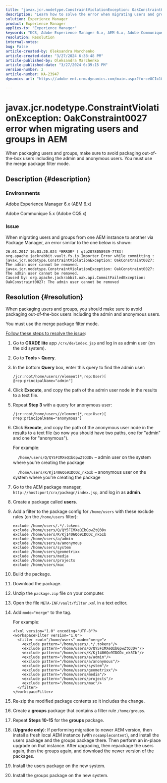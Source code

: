```yaml
---
title: "javax.jcr.nodetype.ConstraintViolationException: OakConstraint0027 error when migrating users and groups in AEM"
description: "Learn how to solve the error when migrating users and groups from one AEM instance to another via Package Manager."
solution: Experience Manager
product: Experience Manager
applies-to: "Experience Manager"
keywords: "KCS, Adobe Experience Manager 6.x, AEM 6.x, Adobe Communique 5.x, Adobe CQ5.x, javax.jcr.nodetype.ConstraintViolationException: OakConstraint0027 error, migrate, user, group"
resolution: Resolution
internal-notes: 
bug: False
article-created-by: Oleksandra Marchenko
article-created-date: "3/27/2024 6:38:48 PM"
article-published-by: Oleksandra Marchenko
article-published-date: "3/27/2024 6:39:15 PM"
version-number: 2
article-number: KA-23947
dynamics-url: "https://adobe-ent.crm.dynamics.com/main.aspx?forceUCI=1&pagetype=entityrecord&etn=knowledgearticle&id=83c86e38-69ec-ee11-a203-6045bd045872"

---
```

# javax.jcr.nodetype.ConstraintViolationException: OakConstraint0027 error when migrating users and groups in AEM


When packaging users and groups, make sure to avoid packaging out-of-the-box users including the admin and anonymous users. You must use the merge package filter mode.

## Description {#description}


### Environments

Adobe Experience Manager 6.x (AEM 6.x)

Adobe Communique 5.x (Adobe CQ5.x)

### Issue

When migrating users and groups from one AEM instance to another via Package Manager, an error similar to the one below is shown:


```
26.01.2017 16:03:20.024 *ERROR* [ qtp2078058939-7783]  org.apache.jackrabbit.vault.fs.io.Importer Error while committing : javax.jcr.nodetype.ConstraintViolationException: OakConstraint0027: The admin user cannot be removed.
javax.jcr.nodetype.ConstraintViolationException: OakConstraint0027: The admin user cannot be removed.
Caused by: org.apache.jackrabbit.oak.api.CommitFailedException: OakConstraint0027: The admin user cannot be removed
```



## Resolution {#resolution}


When packaging users and groups, you should make sure to avoid packaging out-of-the-box users including the admin and anonymous users.

You must use the merge package filter mode.

<u>Follow these steps to resolve the issue</u>:

1. Go to <b>CRXDE lite</b> app `/crx/de/index.jsp` and log in as admin user (on the old system).
2. Go to <b>Tools</b> `>`  <b>Query</b>.
3. In the bottom <b>Query</b> box, enter this query to find the admin user:

    

    


    ```
    /jcr:root/home/users//element(*,rep:User)[ @rep:principalName="admin"]
    ```



    
4. Click <b>Execute</b>, and copy the path of the admin user node in the results to a text file.
5. Repeat <b>Step 3 </b>with a query for anonymous user:

    

    


    ```
    /jcr:root/home/users//element(*,rep:User)[ @rep:principalName="anonymous"]
    ```



    
6. Click <b>Execute</b>, and copy the path of the anonymous user node in the results to a text file (so now you should have two paths, one for "admin" and one for "anonymous").

    For example:

        `/home/users/Q/QY5FIMXeQIbGpwZtQ3Dv` – admin user on the system where you're creating the package

        `/home/users/K/Kj1406Qo9IDODc_nk5Ib` – anonymous user on the system where you're creating the package

    
7. Go to the AEM package manager, `http://host:port/crx/packmgr/index.jsp`, and log in as <b>admin</b>.
8. Create a package called <b>users</b>.

    
9. Add a filter to the package config for `/home/users` with these exclude rules (on the `/home/users` filter):

    


    ```
    exclude /home/users/.*/.tokens
    exclude /home/users/Q/QY5FIMXeQIbGpwZtQ3Dv
    exclude /home/users/K/Kj1406Qo9IDODc_nk5Ib
    exclude /home/users/a/admin
    exclude /home/users/a/anonymous
    exclude /home/users/system
    exclude /home/users/geometrixx
    exclude /home/users/media
    exclude /home/users/projects
    exclude /home/users/mac
    ```



    
10. Build the package.
11. Download the package.
12. Unzip the `package.zip` file on your computer.
13. Open the file `META-INF/vault/filter.xml` in a text editor.
14. Add `mode="merge"` to the tag.

    For example:

    


    ```
    <?xml version="1.0" encoding="UTF-8"?>
    <workspaceFilter version="1.0">
      <filter root="/home/users" mode="merge">
        <exclude pattern="/home/users/.*/.tokens"/>
        <exclude pattern="/home/users/Q/QY5FIMXeQIbGpwZtQ3Dv"/>
        <exclude pattern="/home/users/K/Kj1406Qo9IDODc_nk5Ib"/>
        <exclude pattern="/home/users/a/admin"/>
        <exclude pattern="/home/users/a/anonymous"/>
        <exclude pattern="/home/users/system"/>
        <exclude pattern="/home/users/geometrixx"/>
        <exclude pattern="/home/users/media"/>
        <exclude pattern="/home/users/projects"/>
        <exclude pattern="/home/users/mac"/>
      </filter>
    </workspaceFilter>
    ```



    
15. Re-zip the modified package contents so it includes the change.
16. Create a <b>groups</b> package that contains a filter rule `/home/groups`.
17. Repeat <b>Steps 10-15</b> for the <b>groups</b> package.
18. (<b>Upgrade only</b>): If performing migration to newer AEM version, then install a fresh local AEM instance (with `nosamplecontent`), and install the users package and the groups package there. Then perform an in-place upgrade on that instance. After upgrading, then repackage the users again, then the groups again, and download the newer version of the packages.
19. Install the users package on the new system.
20. Install the groups package on the new system.



